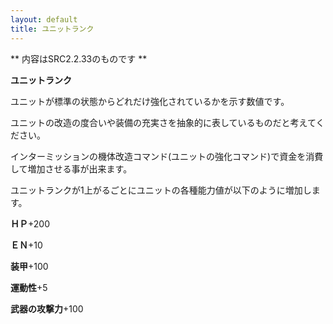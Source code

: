 ```yaml
---
layout: default
title: ユニットランク
---
```

** 内容はSRC2.2.33のものです **

**ユニットランク**

ユニットが標準の状態からどれだけ強化されているかを示す数値です。

ユニットの改造の度合いや装備の充実さを抽象的に表しているものだと考えてください。

インターミッションの機体改造コマンド(ユニットの強化コマンド)で資金を消費して増加させる事が出来ます。

ユニットランクが1上がるごとにユニットの各種能力値が以下のように増加します。

**ＨＰ**+200

**ＥＮ**+10

**装甲**+100

**運動性**+5

**武器の攻撃力**+100
